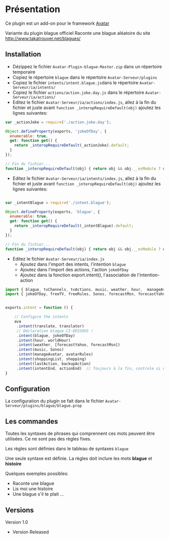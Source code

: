 Présentation
=========

Ce plugin est un add-on pour le framework [Avatar](https://github.com/Spikharpax/Avatar-Serveur)

Variante du plugin blague officiel
Raconte une blague aléatoire du site http://www.takatrouver.net/blagues/


## Installation

- Dézippez le fichier `Avatar-Plugin-blague-Master.zip` dans un répertoire temporaire
- Copiez le répertoire `blague` dans le répertoire `Avatar-Serveur/plugins`
- Copiez le fichier `intents/intent.blague.js`dans le répertoire `Avatar-Serveur/ia/intents/`
- Copiez le fichier `actions/action.joke.day.js` dans le répertoire `Avatar-Serveur/ia/actions/`
- Editez le fichier `Avatar-Serveur/ia/actions/index.js`, allez à la fin du fichier et juste avant `function _interopRequireDefault(obj)` ajoutez les lignes suivantes:

```javascript
var _actionJoke = require('./action.joke.day');

Object.defineProperty(exports, 'jokeOfDay', {
  enumerable: true,
  get: function get() {
    return _interopRequireDefault(_actionJoke).default;
  }
});

// Fin du fichier...
function _interopRequireDefault(obj) { return obj && obj.__esModule ? obj : { default: obj }; }
```

- Editez le fichier `Avatar-Serveur/ia/intents/index.js`, allez à la fin du fichier et juste avant `function _interopRequireDefault(obj)` ajoutez les lignes suivantes:

```javascript

var _intentBlague = require('./intent.blague');

Object.defineProperty(exports, 'blague', {
  enumerable: true,
  get: function get() {
    return _interopRequireDefault(_intentBlague).default;
  }
});

// Fin du fichier...
function _interopRequireDefault(obj) { return obj && obj.__esModule ? obj : { default: obj }; }
```

- Editez le fichier `Avatar-Serveur/ia/index.js`
	- Ajoutez dans l'import des intents, l'intention `blague`
	- Ajoutez dans l'import des actions, l'action `jokeOfDay`
	- Ajoutez dans la fonction export.intent(), l'association de l'intention-action

```javascript
import { blague, tvChannels, tvActions, music, weather, hour,  manageAvatar, shoppingList, translate, lastAction, intentEnd} from './intents';
import { jokeOfDay, freeTV, freeRules, Sonos, forecastMsn, forecastYahoo, worldHour, avatarRules, shopping, translator, backupAction, actionEnd} from './actions';


exports.intent = function () {

	// Configure the intents
	ava
	 .intent(translate, translator)
	 // Déclaration blague CI-DESSOUS !
	 .intent(blague, jokeOfDay)
	 .intent(hour, worldHour)
	 .intent(weather, [forecastYahoo, forecastMsn])
	 .intent(music, Sonos)
	 .intent(manageAvatar, avatarRules)
	 .intent(shoppingList, shopping)
	 .intent(lastAction, backupAction)
	 .intent(intentEnd, actionEnd)  // Toujours à la fin, controle si une règle est passée
}
```


## Configuration
La configuration du plugin se fait dans le fichier `Avatar-Serveur/plugins/blague/blague.prop`

## Les commandes
Toutes les syntaxes de phrases qui comprennent ces mots peuvent être utilisées. Ce ne sont pas des règles fixes.

Les règles sont définies dans le tableau de syntaxes `blague`

Une seule syntaxe est définie. La règles doit inclure les mots **blague** et **histoire**

Quelques exemples possibles:
- Raconte une blague
- Lis moi une histoire
- Une blague s'il te plait
...
   
## Versions
Version 1.0 
- Version Released
